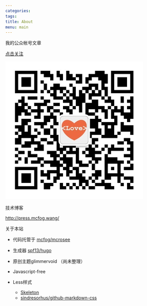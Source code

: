 ```yaml
---
categories:
tags:
title: About
menu: main
---
```


我的公众帐号文章

[点击关注](/goto/follow)

![qrcode](/img/2014-q1/qrcode.jpg)

技术博客

<http://press.mcfog.wang/>

关于本站

+ 代码托管于 [mcfog/mcrosee](https://github.com/mcfog/mcrosee)
+ 生成器 [spf13/hugo](https://github.com/spf13/hugo)
+ 原创主题glimmervoid （尚未整理）
+ Javascript-free
+ Less样式

	+ [Skeleton](http://getskeleton.com/)
	+ [sindresorhus/github-markdown-css](http://sindresorhus.com/github-markdown-css/)
